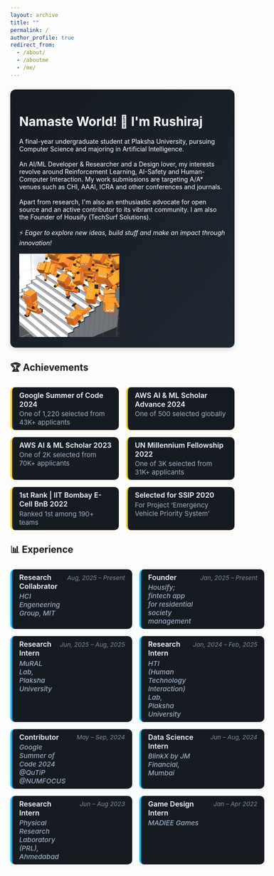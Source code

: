 ```yaml
---
layout: archive
title: ""
permalink: /
author_profile: true
redirect_from:
  - /about/
  - /aboutme
  - /me/
---
```


<div class="bio-box">
  <h1>Namaste World! 👋 I'm Rushiraj</h1>
  <div class="bio-content">
    <div class="bio-text">
      A final-year undergraduate student at Plaksha University, pursuing Computer Science and majoring in Artificial Intelligence.
      <br><br>
      An AI/ML Developer & Researcher and a Design lover, my interests revolve around Reinforcement Learning, AI-Safety and Human-Computer Interaction. My work submissions are targeting A/A* venues such as CHI, AAAI, ICRA and other conferences and journals.
      <br><br>
      Apart from research, I'm also an enthusiastic advocate for open source and an active contributor to its vibrant community. I am also the Founder of Housify (TechSurf Solutions).
      <br><br>
      ⚡ <i> Eager to explore new ideas, build stuff and make an impact through innovation! </i>
    </div>
    <img class="bio-img" src="/images/ai_climbs.webp" alt="woah">
  </div>
</div>

<style>
.bio-box {
  background: linear-gradient(135deg, #161b22, #1e2630);
  padding: 1rem 1.25rem;
  border-radius: 12px;
  box-shadow: 0 4px 12px rgba(0, 0, 0, 0.15);
  margin: 1.5rem 0;
  color: white;
}

.bio-content {
  display: flex;
  align-items: flex-start;
  gap: 1rem;
  flex-wrap: wrap;
}

.bio-text {
  flex: 1 1 300px;
  min-width: 0;
}

.bio-img {
  width: 225px;
  margin-bottom: 0.5rem;
}

/* Responsive for mobile */
@media (max-width: 768px) {
  .bio-content {
    flex-direction:
  }
}

</style>

<!--  -->
<!-- GALLERY -->
<!--  -->
<!--
<h2 style="margin-top: 2rem;">📸 <strong>Gallery</strong></h2>

<div class="gallery-scroll-container">
  <div class="gallery-image-wrapper">
    <img src="/images/gallery1.jpg" alt="Gallery image 1">
  </div>
  <div class="gallery-image-wrapper">
    <img src="/images/gallery2.jpg" alt="Gallery image 2">
  </div>
  <div class="gallery-image-wrapper">
    <img src="/images/gallery3.jpg" alt="Gallery image 3">
  </div>
  <div class="gallery-image-wrapper">
    <img src="/images/gallery3.jpg" alt="Gallery image 4">
  </div>
  <div class="gallery-image-wrapper">
    <img src="/images/gallery3.jpg" alt="Gallery image 5">
  </div>
  <div class="gallery-image-wrapper">
    <img src="/images/gallery3.jpg" alt="Gallery image 6">
  </div>
  <div class="gallery-image-wrapper">
    <img src="/images/gallery3.jpg" alt="Gallery image 7">
  </div>
  <div class="gallery-image-wrapper">
    <img src="/images/gallery3.jpg" alt="Gallery image 8">
  </div>
  <div class="gallery-image-wrapper">
    <img src="/images/gallery3.jpg" alt="Gallery image 9">
  </div>
  <div class="gallery-image-wrapper">
    <img src="/images/gallery3.jpg" alt="Gallery image 10">
  </div>
</div>

<style>
.gallery-scroll-container {
  display: flex;
  overflow-x: auto;
  white-space: nowrap;
  gap: 1rem;
  padding: 1rem;
  scroll-snap-type: x mandatory;
  -webkit-overflow-scrolling: touch;
  scroll-behavior: smooth;

  background: linear-gradient(135deg, #161b22, #1e2630);
  border-radius: 10px;
  box-shadow: 0 4px 12px rgba(255, 215, 0, 0.08);
  scrollbar-width: none; /* Firefox */
}
.gallery-scroll-container::-webkit-scrollbar {
  display: none; /* Chrome, Safari */
}

.gallery-image-wrapper {
  flex: 0 0 auto;
  scroll-snap-align: start;
  border-radius: 10px;
  overflow: hidden;
  box-shadow: 0 4px 10px rgba(0, 0, 0, 0.3);
  transition: transform 0.3s ease;
}

.gallery-image-wrapper:hover {
  transform: scale(1.05);
}

.gallery-image-wrapper img {
  display: block;
  max-width: 200px;
  object-fit: cover;
}
</style>

<script>
  const gallery = document.querySelector('.gallery-scroll-container');
  let scrollAmount = 1;
  let isUserScrolling = false;

  // Disable auto-scroll while dragging or scrolling
  let isDragging = false;
  let startX;
  let scrollLeft;

  gallery.addEventListener('mousedown', (e) => {
    isDragging = true;
    startX = e.pageX - gallery.offsetLeft;
    scrollLeft = gallery.scrollLeft;
    isUserScrolling = true;
  });

  gallery.addEventListener('mouseleave', () => {
    isDragging = false;
  });

  gallery.addEventListener('mouseup', () => {
    isDragging = false;
    setTimeout(() => isUserScrolling = false, 1500);
  });

  gallery.addEventListener('mousemove', (e) => {
    if (!isDragging) return;
    e.preventDefault();
    const x = e.pageX - gallery.offsetLeft;
    const walk = (x - startX) * 1.5; // scroll-fastness
    gallery.scrollLeft = scrollLeft - walk;
  });

  gallery.addEventListener('scroll', () => {
    isUserScrolling = true;
    clearTimeout(window._scrollTimeout);
    window._scrollTimeout = setTimeout(() => isUserScrolling = false, 1500);
  });

  function autoScrollGallery() {
    if (!gallery || isUserScrolling) return;

    if (gallery.scrollLeft >= gallery.scrollWidth - gallery.clientWidth - 1) {
      gallery.scrollTo({ left: 0, behavior: 'smooth' });
    } else {
      gallery.scrollBy({ left: scrollAmount, behavior: 'smooth' });
    }
  }

  setInterval(autoScrollGallery, 60); // 20% slower than 50ms
</script> -->

<!--  -->
<!-- ACHIEVEMENT SECTION -->
<!--  -->

## 🏆 <strong>Achievements</strong>

<style>
.achievement-grid {
  display: grid;
  grid-template-columns: 1fr;
  gap: 1rem;
  margin-top: 1.5rem;
}

@media (min-width: 768px) {
  .achievement-grid {
    grid-template-columns: 1fr 1fr;
  }
}

.achievement-item {
  background: #161b22; /*linear-gradient(135deg, #161b22, #1e2630);*/
  border-left: 4px solid #FFD700;
  padding: 0.5rem 1rem;
  border-radius: 10px;
  box-shadow: 0 4px 12px rgba(255, 215, 0, 0.08);
  transition: transform 0.2s ease, box-shadow 0.2s ease;
}

.achievement-item:hover {
  transform: translateY(-2px);
  box-shadow: 0 6px 14px rgba(255, 215, 0, 0.12);
}

.achievement-title {
  font-weight: 600;
  font-size: 1rem;
  color: #f0f6fc;
  display: block;
  margin-bottom: 0.15rem;
}

.achievement-note {
  font-size: 0.94rem;
  color: #9eb1c6;
  display: block;
}
</style>

<div class="achievement-grid">

  <div class="achievement-item">
    <span class="achievement-title">Google Summer of Code 2024</span>
    <span class="achievement-note"> One of 1,220 selected from 43K+ applicants</span>
  </div>

  <div class="achievement-item">
    <span class="achievement-title">AWS AI & ML Scholar Advance 2024</span>
    <span class="achievement-note">One of 500 selected globally</span>
  </div>

  <div class="achievement-item">
    <span class="achievement-title">AWS AI & ML Scholar 2023</span>
    <span class="achievement-note">One of 2K selected from 70K+ applicants</span>
  </div>

  <div class="achievement-item">
    <span class="achievement-title">UN Millennium Fellowship 2022</span>
    <span class="achievement-note">One of 3K selected from 31K+ applicants</span>
  </div>

  <div class="achievement-item">
    <span class="achievement-title">1st Rank | IIT Bombay E-Cell BnB 2022</span>
    <span class="achievement-note">Ranked 1st among 190+ teams</span>
  </div>

  <div class="achievement-item">
    <span class="achievement-title">Selected for SSIP 2020</span>
    <span class="achievement-note">For Project ‘Emergency Vehicle Priority System’</span>
  </div>
</div>

<!--  -->
<!-- EXPERIENCE SECTION -->
<!--  -->

## 📊 <strong>Experience</strong>

<style>
.exp-grid {
  display: grid;
  grid-template-columns: 1fr;
  gap: 1rem;
  margin-top: 1.5rem;
}

@media (min-width: 768px) {
  .exp-grid {
    grid-template-columns: 1fr 1fr;
  }
}

.exp-item {
  background: #161b22;
  border-left: 4px solid #00BFFF;
  padding: 0.5rem 1rem;
  border-radius: 10px;
  box-shadow: 0 4px 12px rgba(0, 191, 255, 0.08);
  display: flex;
  flex-direction: column;
  transition: transform 0.2s ease, box-shadow 0.2s ease;
}

.exp-item:hover {
  transform: translateY(-2px);
  box-shadow: 0 6px 14px rgba(0, 191, 255, 0.12);
}

/* Header now uses a two-column grid: left (title + desc) and right (date) */
.exp-header {
  display: grid;
  grid-template-columns: 1fr auto;
  align-items: start;
}

.header-left {
  display: flex;
  flex-direction: column;
}

.exp-title {
  font-weight: 600;
  font-size: 1rem;
  color: #f0f6fc;
  margin-bottom: 0.2rem;
}

.exp-desp {
  font-size: 0.95rem;
  color: #9eb1c6;
  font-style: italic;
  font-weight: 500;
}

.exp-date {
  font-size: 0.85rem;
  color: #7f8c9f;
  font-style: italic;
  white-space: nowrap;
  padding-left: 1rem;
  padding-top: 0.15rem;
}
</style>

<div class="exp-grid">

  <!-- Research Collabrator | MIT -->
  <div class="exp-item">
    <div class="exp-header">
      <div class="header-left">
        <div class="exp-title">Research Collabrator</div>
        <div class="exp-desp">HCI Engeneering Group, MIT</div>
      </div>
      <div class="exp-date">Aug, 2025 – Present</div>
    </div>
  </div>

  <!-- Founder / Housify -->
  <div class="exp-item">
    <div class="exp-header">
      <div class="header-left">
        <div class="exp-title">Founder</div>
        <div class="exp-desp">Housify; fintech app for residential society management </div>
      </div>
      <div class="exp-date">Jan, 2025 – Present</div>
    </div>
  </div>

  <!-- Research Intern / Plaksha University -->
  <div class="exp-item">
    <div class="exp-header">
      <div class="header-left">
        <div class="exp-title">Research Intern</div>
        <div class="exp-desp">MuRAL Lab, Plaksha University</div>
      </div>
      <div class="exp-date">Jun, 2025 – Aug, 2025</div>
    </div>
  </div>

  <!-- Research Intern / HTI Lab -->
  <div class="exp-item">
    <div class="exp-header">
      <div class="header-left">
        <div class="exp-title">Research Intern</div>
        <div class="exp-desp">HTI (Human Technology Interaction) Lab, Plaksha University</div>
      </div>
      <div class="exp-date">Jan, 2024 – Feb, 2025</div>
    </div>
  </div>

  <!-- Contributor / Google Summer of Code 2024 -->
  <div class="exp-item">
    <div class="exp-header">
      <div class="header-left">
        <div class="exp-title">Contributor</div>
        <div class="exp-desp">Google Summer of Code 2024 <br> @QuTiP @NUMFOCUS</div>
      </div>
      <div class="exp-date">May – Sep, 2024</div>
    </div>
  </div>

  <!-- Data Science Intern / BlinkX by JM Financial, Mumbai -->
  <div class="exp-item">
    <div class="exp-header">
      <div class="header-left">
        <div class="exp-title">Data Science Intern</div>
        <div class="exp-desp">BlinkX by JM Financial, Mumbai</div>
      </div>
      <div class="exp-date">Jun – Aug, 2024</div>
    </div>
  </div>

  <!-- Research Intern / PRL, Ahmedabad -->
  <div class="exp-item">
    <div class="exp-header">
      <div class="header-left">
        <div class="exp-title">Research Intern</div>
        <div class="exp-desp">Physical Research Laboratory (PRL), Ahmedabad</div>
      </div>
      <div class="exp-date">Jun – Aug 2023</div>
    </div>
  </div>

  <!-- Game Design Intern / MADIEE Games -->
  <div class="exp-item">
    <div class="exp-header">
      <div class="header-left">
        <div class="exp-title">Game Design Intern</div>
        <div class="exp-desp">MADIEE Games</div>
      </div>
      <div class="exp-date">Jan – Apr 2022</div>
    </div>
  </div>

</div>

<!-- ## 🤩 Things I love to do ....
<table style="border-collapse: collapse; border: none;">
  <tr>
    <td style="border: none;">
      <h2>⛰️ Trekking</h2>
      <img src="/images/rushi-trek.png" width="200" height="200"><br>
    </td>
    <td style="border: none;">
      <h2>📟 Electronics</h2>
      <img src="painting.jpg" width="200" height="200"><br>
    </td>
    <td style="border: none;">
      <h2>🪐 Star Gazing</h2>
      <img src="photography.jpg" width="200" height="200"><br>
    </td>
  </tr>
</table> -->
